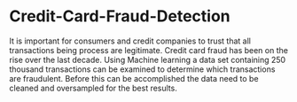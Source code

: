 # Credit-Card-Fraud-Detection
It is important for consumers and credit companies to trust that all transactions being process are 
legitimate. Credit card fraud has been on the rise over the last decade. Using Machine learning a data 
set containing 250 thousand transactions can be examined to determine which transactions are 
fraudulent. Before this can be accomplished the data need to be cleaned and oversampled for the best 
results.
